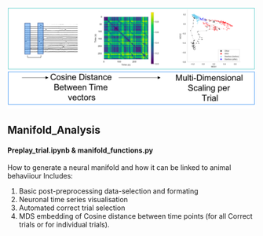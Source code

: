 ![alt text](https://github.com/rufusmitchellheggs/neuro_analysis/blob/master/place_cell_analysis/manifold_analysis/MDS_figure.png)

## Manifold_Analysis
#### Preplay_trial.ipynb & manifold_functions.py
How to generate a neural manifold and how it can be linked to animal behaviiour
Includes:
1. Basic post-preprocessing data-selection and formating
2. Neuronal time series visualisation
3. Automated correct trial selection
4. MDS embedding of Cosine distance between time points (for all Correct trials or for individual trials).


